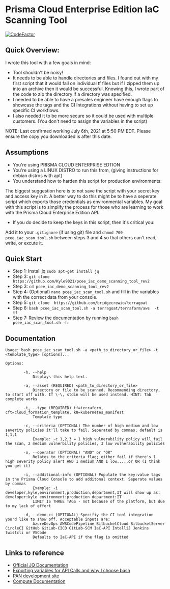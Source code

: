 # Prisma Cloud Enterprise Edition IaC Scanning Tool
[![CodeFactor](https://www.codefactor.io/repository/github/kyle9021/pcee_iac_scan_tool_rev_3/badge)](https://www.codefactor.io/repository/github/kyle9021/pcee_iac_scan_tool_rev_3)

## Quick Overview: 

I wrote this tool with a few goals in mind:

* Tool shouldn't be noisy!
* It needs to be able to handle directories and files. I found out with my first script that it would fail on individual tf files but if I zipped them up into an archive then it would be successful. Knowing this, I wrote part of the code to zip the directory if a directory was specified. 
* I needed to be able to have a presales engineer have enough flags to showcase the tags and the CI Integrations without having to set up specific CI workflows. 
* I also needed it to be more secure so it could be used with multiple customers. (You don't need to assign the variables in the script)

NOTE: Last confirmed working July 6th, 2021 at 5:50 PM EDT. Please ensure the copy you downloaded is after this date. 

## Assumptions

* You're using PRISMA CLOUD ENTERPRISE EDTION
* You're using a LINUX DISTRO to run this from, (giving instructions for debian distros with apt)
* You understand how to harden this script for production environments:

The biggest suggestion here is to not save the script with your secret key and access key in it. A better way to do this might be to have a seperate script which exports those credentials as environmental variables. My goal with this script is to simplify the process for those who are learning to work with the Prisma Cloud Enterprise Edition API. 

* If you do decide to keep the keys in this script, then it's critical you:

Add it to your `.gitignore` (if using git) file and `chmod 700 pcee_iac_scan_tool.sh` between steps 3 and 4 so that others can't read, write, or excute it. 

## Quick Start

* Step 1: Install jq `sudo apt-get install jq`
* Step 3: `git clone https://github.com/Kyle9021/pcee_iac_demo_scanning_tool_rev2`
* Step 3: `cd pcee_iac_demo_scanning_tool_rev2`
* Step 4: (Optional) `nano pcee_iac_scan_tool.sh` and fill in the variables with the correct data from your console.
* Step 5: `git clone  https://github.com/bridgecrewio/terragoat`
* Step 6: `bash pcee_iac_scan_tool.sh -a terragoat/terraform/aws  -t tf`
* Step 7: Review the documentation by running `bash pcee_iac_scan_tool.sh -h`


## Documentation


```
Usage: bash pcee_iac_scan_tool.sh -a <path_to_directory_or_file> -t <template_type> [options]...
        
Options:
        
        -h, --help
            Displays this help text.
        
        -a, --asset (REQUIRED) <path_to_directory_or_file>
            Directory or file to be scanned. Recommending directory, to start off with. If \-\, stdin will be used instead. HINT: Tab complete works
        
        -t, --type (REQUIRED) tf=terraform, cft=cloud_formation_template, k8=kubernetes_manifest
            Template type
        
        -c, --criteria (OPTIONAL) The number of high medium and low severity policies it'll take to fail. Seperated by commas; default is 1,1,1
            Example: -c 1,2,3 = 1 high vulnerability policy will fail the scan, 2 medium vulnerbility policies, 3 low vulnerability policies
        
        -o, --operator (OPTIONAL) "AND" or "OR"
            Relates to the criteria flag; either fail if there's 1 high severity policy alert AND 1 medium AND 1 low.....or OR (I think you get it)
        
        -i, --additional-info (OPTIONAL) Populate the key:value tags in the Prisma Cloud Console to add additonal context. Seperate values by commas
            Example: -i developer,kyle,environment,production,department,IT will show up as: developer:kyle environment:production department:IT
            LIMIT IS THREE TAGS - not because of the platform, but due to my lack of effort
        
        -d, --demo-ci (OPTIONAL) Specifiy the CI tool integration you'd like to show off. Acceptable inputs are:
            AzureDevOps AWSCodePipeline BitbucketCloud BitbucketServer CircleCI GitHub GitLab-CICD GitLab-SCM IaC-API IntelliJ Jenkins twistcli or VSCode
            Defaults to IaC-API if the flag is omitted
```


## Links to reference

* [Official JQ Documentation](https://stedolan.github.io/jq/manual/)
* [Exporting variables for API Calls and why I choose bash](https://apiacademy.co/2019/10/devops-rest-api-execution-through-bash-shell-scripting/)
* [PAN development site](https://prisma.pan.dev/)
* [Compute Documentation](https://docs.twistlock.com)
